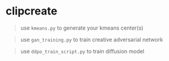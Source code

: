 # clipcreate

> use `kmeans.py` to generate your kmeans center(s)

> use `gan_training.py` to train creative adversarial network

> use `ddpo_train_script.py` to train diffusion model